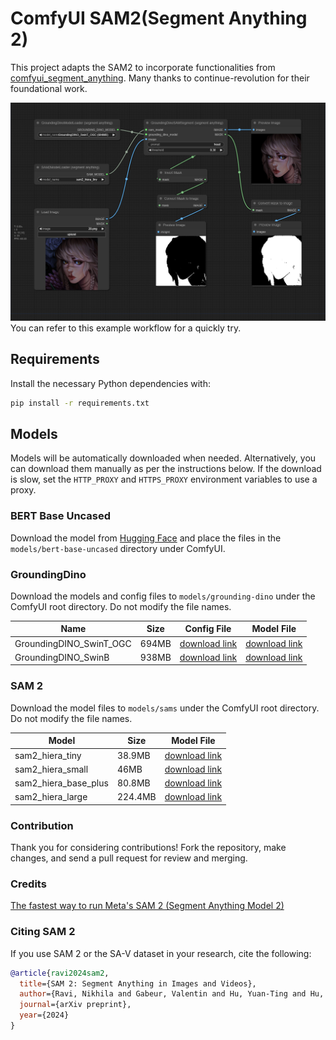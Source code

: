 # ComfyUI SAM2(Segment Anything 2)

This project adapts the SAM2 to incorporate functionalities from [comfyui_segment_anything](https://github.com/storyicon/comfyui_segment_anything?tab=readme-ov-file#comfyui-segment-anything). Many thanks to continue-revolution for their foundational work.

![image](assets/workflow.png)
You can refer to this example workflow for a quickly try.

## Requirements

Install the necessary Python dependencies with:

```sh
pip install -r requirements.txt
```

## Models

Models will be automatically downloaded when needed. Alternatively, you can download them manually as per the instructions below. If the download is slow, set the `HTTP_PROXY` and `HTTPS_PROXY` environment variables to use a proxy.

### BERT Base Uncased

Download the model from [Hugging Face](https://huggingface.co/bert-base-uncased/tree/main) and place the files in the `models/bert-base-uncased` directory under ComfyUI.

### GroundingDino

Download the models and config files to `models/grounding-dino` under the ComfyUI root directory. Do not modify the file names.

| Name                    | Size  | Config File                                                                                                  | Model File                                                                                                    |
| ----------------------- | ----- | ------------------------------------------------------------------------------------------------------------ | ------------------------------------------------------------------------------------------------------------- |
| GroundingDINO_SwinT_OGC | 694MB | [download link](https://huggingface.co/ShilongLiu/GroundingDINO/resolve/main/GroundingDINO_SwinT_OGC.cfg.py) | [download link](https://huggingface.co/ShilongLiu/GroundingDINO/resolve/main/groundingdino_swint_ogc.pth)     |
| GroundingDINO_SwinB     | 938MB | [download link](https://huggingface.co/ShilongLiu/GroundingDINO/resolve/main/GroundingDINO_SwinB.cfg.py)     | [download link](https://huggingface.co/ShilongLiu/GroundingDINO/resolve/main/groundingdino_swinb_cogcoor.pth) |

### SAM 2

Download the model files to `models/sams` under the ComfyUI root directory. Do not modify the file names.

| Model                | Size    | Model File                                                                                        |
| -------------------- | ------- | ------------------------------------------------------------------------------------------------- |
| sam2_hiera_tiny      | 38.9MB  | [download link](https://dl.fbaipublicfiles.com/segment_anything_2/072824/sam2_hiera_tiny.pt)      |
| sam2_hiera_small     | 46MB    | [download link](https://dl.fbaipublicfiles.com/segment_anything_2/072824/sam2_hiera_small.pt)     |
| sam2_hiera_base_plus | 80.8MB  | [download link](https://dl.fbaipublicfiles.com/segment_anything_2/072824/sam2_hiera_base_plus.pt) |
| sam2_hiera_large     | 224.4MB | [download link](https://dl.fbaipublicfiles.com/segment_anything_2/072824/sam2_hiera_large.pt)     |

### Contribution

Thank you for considering contributions! Fork the repository, make changes, and send a pull request for review and merging.

### Credits

[The fastest way to run Meta's SAM 2 (Segment Anything Model 2)](https://www.sievedata.com/blog/meta-segment-anything-2-sam2-introduction)

### Citing SAM 2

If you use SAM 2 or the SA-V dataset in your research, cite the following:

```bibtex
@article{ravi2024sam2,
  title={SAM 2: Segment Anything in Images and Videos},
  author={Ravi, Nikhila and Gabeur, Valentin and Hu, Yuan-Ting and Hu, Ronghang and Ryali, Chaitanya and Ma, Tengyu and Khedr, Haitham and R{\"a}dle, Roman and Rolland, Chloe and Gustafson, Laura and Mintun, Eric and Pan, Junting and Alwala, Kalyan Vasudev and Carion, Nicolas and Wu, Chao-Yuan and Girshick, Ross and Doll{\'a}r, Piotr and Feichtenhofer, Christoph},
  journal={arXiv preprint},
  year={2024}
}
```
